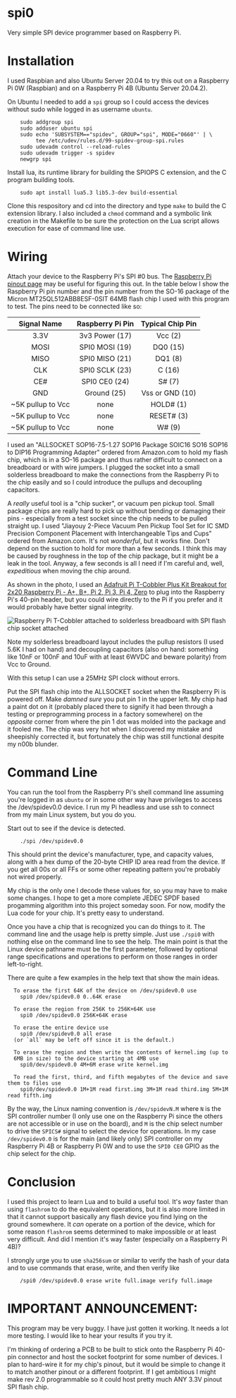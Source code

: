 # spi0
Very simple SPI device programmer based on Raspberry Pi.


# Installation
I used Raspbian and also Ubuntu Server 20.04 to try this out on a
Raspberry Pi 0W (Raspbian) and on a Raspberry Pi 4B (Ubuntu Server
20.04.2).

On Ubuntu I needed to add a `spi` group so I could access the devices
without sudo while logged in as username `ubuntu`.

```
    sudo addgroup spi
    sudo adduser ubuntu spi
    sudo echo 'SUBSYSTEM=="spidev", GROUP="spi", MODE="0660"' | \
         tee /etc/udev/rules.d/99-spidev-group-spi.rules
    sudo udevadm control --reload-rules
    sudo udevadm trigger -s spidev
    newgrp spi
```

Install lua, its runtime library for building the SPIOPS C extension,
and the C program building tools.

```
    sudo apt install lua5.3 lib5.3-dev build-essential
```

Clone this respository and cd into the directory and type `make` to
build the C extension library. I also included a `chmod` command and a
symbolic link creation in the Makefile to be sure the protection on
the Lua script allows execution for ease of command line use.


# Wiring
Attach your device to the Raspberry Pi's SPI #0 bus. The [Raspberry Pi
pinout page](https://pinout.xyz) may be useful for figuring this out.
In the table below I show the Raspberry Pi pin number and the pin
number from the SO-16 package of the Micron MT25QL512ABB8ESF-0SIT 64MB
flash chip I used with this program to test. The pins need to be
connected like so:

| Signal Name | Raspberry Pi Pin | Typical Chip Pin |
| :---: | :---: | :---: |
| 3.3V | 3v3 Power (17) | Vcc (2) |
| MOSI | SPI0 MOSI (19) | DQ0 (15) |
| MISO | SPI0 MISO (21) | DQ1 (8) |
| CLK | SPI0 SCLK (23) | C (16) |
| CE# | SPI0 CE0 (24) | S# (7) |
| GND | Ground (25)  | Vss or GND (10) |
| ~5K pullup to Vcc | none | HOLD# (1) |
| ~5K pullup to Vcc | none | RESET# (3) |
| ~5K pullup to Vcc | none | W# (9) |

I used an "ALLSOCKET SOP16-7.5-1.27 SOP16 Package SOIC16 SO16 SOP16 to
DIP16 Programming Adapter" ordered from Amazon.com to hold my flash
chip, which is in a SO-16 package and thus rather difficult to connect
on a breadboard or with wire jumpers. I plugged the socket into a
small solderless breadboard to make the connections from the Raspberry
Pi to the chip easily and so I could introduce the pullups and
decoupling capacitors.

A _really_ useful tool is a "chip sucker", or vacuum pen pickup tool.
Small package chips are really hard to pick up without bending or
damaging their pins - especially from a test socket since the chip
needs to be pulled straight up. I used "Jiayouy 2-Piece Vacuum Pen
Pickup Tool Set for IC SMD Precision Component Placement with
Interchangeable Tips and Cups" ordered from Amazon.com. It's not
_wonderful_, but it works fine. Don't depend on the suction to hold
for more than a few seconds. I think this may be caused by roughness
in the top of the chip package, but it might be a leak in the tool.
Anyway, a few seconds is all I need if I'm careful and, well,
_expeditious_ when moving the chip around.

As shown in the photo, I used an [Adafruit Pi T-Cobbler Plus Kit
Breakout for 2x20 Raspberry Pi - A+, B+, Pi 2, Pi 3, Pi 4,
Zero](https://www.adafruit.com/product/1989) to plug into the
Raspberry Pi's 40-pin header, but you could wire directly to the Pi if
you prefer and it would probably have better signal integrity.

![Raspberry Pi T-Cobbler attached to solderless breadboard with SPI flash chip socket attached](pics/PXL_20210430_195057730.jpg)

Note my solderless breadboard layout includes the pullup resistors (I
used 5.6K I had on hand) and decoupling capacitors (also on hand:
something like 10nF or 100nF and 10uF with at least 6WVDC and beware
polarity) from Vcc to Ground.

With this setup I can use a 25MHz SPI clock without errors.

Put the SPI flash chip into the ALLSOCKET socket when the Raspberry Pi
is powered off. Make _damned sure_ you put pin 1 in the upper left. My
chip had a paint dot on it (probably placed there to signify it had
been through a testing or preprogramming process in a factory
somewhere) on the _opposite_ corner from where the pin 1 dot was
molded into the package and it fooled me. The chip was very hot when I
discovered my mistake and sheepishly corrected it, but fortunately the
chip was still functional despite my n00b blunder.


# Command Line
You can run the tool from the Raspberry Pi's shell command line
assuming you're logged in as `ubuntu` or in some other way have
privileges to access the /dev/spidev0.0 device. I run my Pi headless
and use ssh to connect from my main Linux system, but you do you.

Start out to see if the device is detected.

```
    ./spi /dev/spidev0.0
```

This should print the device's manufacturer, type, and capacity
values, along with a hex dump of the 20-byte CHIP ID area read from
the device. If you get all 00s or all FFs or some other repeating
pattern you're probably not wired properly.

My chip is the only one I decode these values for, so you may have to
make some changes. I hope to get a more complete JEDEC SPDF based
progamming algorithm into this project someday soon. For now, modify
the Lua code for your chip. It's pretty easy to understand.

Once you have a chip that is recognized you can do things to it. The
command line and the usage help is pretty simple. Just use `./spi0`
with nothing else on the command line to see the help. The main point
is that the Linux device pathname must be the first parameter,
followed by optional range specifications and operations to perform on
those ranges in order left-to-right.

There are quite a few examples in the help text that show the main ideas.

```
  To erase the first 64K of the device on /dev/spidev0.0 use
    spi0 /dev/spidev0.0 0..64K erase

  To erase the region from 256K to 256K+64K use
    spi0 /dev/spidev0.0 256K+64K erase

  To erase the entire device use
    spi0 /dev/spidev0.0 all erase
  (or `all` may be left off since it is the default.)

  To erase the region and then write the contents of kernel.img (up to
  6MB in size) to the device starting at 4MB use
    spi0/dev/spidev0.0 4M+6M erase write kernel.img

  To read the first, third, and fifth megabytes of the device and save them to files use
    spi0/dev/spidev0.0 1M+1M read first.img 3M+1M read third.img 5M+1M read fifth.img
```

By the way, the Linux naming convention is `/dev/spidevN.M` where `N`
is the SPI controller number (I only use one on the Raspberry Pi since
the others are not accessible or in use on the board), and `M` is the
chip select number to drive the `SPICS#` signal to select the device
for operations. In my case `/dev/spidev0.0` is for the main (and
likely only) SPI controller on my Raspberry Pi 4B or Raspberry Pi 0W
and to use the `SPI0 CE0` GPIO as the chip select for the chip.

# Conclusion
I used this project to learn Lua and to build a useful tool. It's
_way_ faster than using `flashrom` to do the equivalent operations,
but it is also more limited in that it cannot support basically any
flash device you find lying on the ground somewhere. It _can_ operate
on a portion of the device, which for some reason `flashrom` seems
determined to make impossible or at least very difficult. And did I
mention it's way faster (especially on a Raspberry Pi 4B)?

I strongly urge you to use `sha256sum` or similar to verify the hash
of your data and to use commands that erase, write, and then verify
like

```
    /spi0 /dev/spidev0.0 erase write full.image verify full.image
```

# **IMPORTANT ANNOUNCEMENT**:
This program may be very buggy. I have just gotten it working. It
needs a lot more testing. I would like to hear your results if you try
it.

I'm thinking of ordering a PCB to be built to stick onto the Raspberry
Pi 40-pin connector and host the socket footprint for some number of
devices. I plan to hard-wire it for my chip's pinout, but it would be
simple to change it to match another pinout or a different footprint.
If I get ambitious I might make rev 2.0 programmable so it could host
pretty much ANY 3.3V pinout SPI flash chip.
